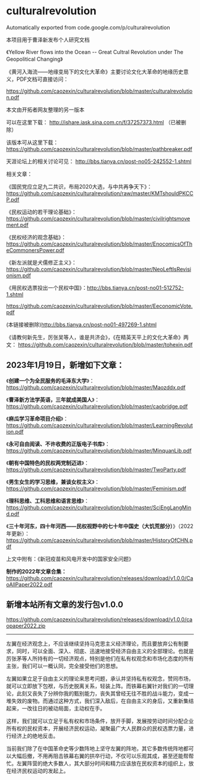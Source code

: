 # culturalrevolution
Automatically exported from code.google.com/p/culturalrevolution

本项目用于曹泽新发布个人研究文档

《Yellow River flows into the Ocean -- Great Cultral Revolution under The Geopolitical Changing》

《黄河入海流——地缘变局下的文化大革命》主要讨论文化大革命的地缘历史意义，PDF文档可直接访问：

https://github.com/caozexin/culturalrevolution/blob/master/culturalrevolution.pdf


本文由开拓者网友整理的另一版本

可以在这里下载： http://ishare.iask.sina.com.cn/f/37257373.html （已被删除）

该版本可从这里下载： https://github.com/caozexin/culturalrevolution/blob/master/pathbreaker.pdf

天涯论坛上的相关讨论可见： http://bbs.tianya.cn/post-no05-242552-1.shtml

相关文章：

《国民党应立足九二共识，布局2020大选，与中共再争天下》：https://github.com/caozexin/culturalrevolution/raw/master/KMTshouldPKCCP.pdf

《民权运动的若干理论基础》： https://github.com/caozexin/culturalrevolution/blob/master/civilrightsmovement.pdf

《民权经济的观念基础》： https://github.com/caozexin/culturalrevolution/blob/master/EnocomicsOfTheCommonersPower.pdf

《新左派就是犬儒修正主义》： https://github.com/caozexin/culturalrevolution/blob/master/NeoLeftIsRevisionism.pdf

《用民权选票投出一个民权中国》：http://bbs.tianya.cn/post-no01-512752-1.shtml

https://github.com/caozexin/culturalrevolution/blob/master/EeconomicVote.pdf

(本链接被删除)http://bbs.tianya.cn/post-no01-497269-1.shtml

《请教何新先生，厉张吴等人，谁是共济会》，《在精英天平上的文化大革命》两文：
https://github.com/caozexin/culturalrevolution/blob/master/tohexin.pdf

## 2023年1月19日，新增如下文章：

《<strong>创建一个为全民服务的毛泽东大学</strong>》：<br>
https://github.com/caozexin/culturalrevolution/blob/master/Maozddx.pdf

《<strong>曹泽新方法学英语，三年就成美国人</strong>》：<br>
https://github.com/caozexin/culturalrevolution/blob/master/caobridge.pdf

《<strong>麻瓜学习革命项目介绍</strong>》：<br>
https://github.com/caozexin/culturalrevolution/blob/master/LearningRevolution.pdf

《<strong>永可自由阅读、不许收费的正版电子书库</strong>》：<br>
https://github.com/caozexin/culturalrevolution/blob/master/MinquanLib.pdf

《<strong>朝有中国特色的民权两党制迈进</strong>》：<br>
https://github.com/caozexin/culturalrevolution/blob/master/TwoParty.pdf

《<strong>男生女生的学习思维，兼谈女权主义</strong>》：<br>
https://github.com/caozexin/culturalrevolution/blob/master/Feminism.pdf

《<strong>理科思维、工科思维和语言思维</strong>》：<br>
https://github.com/caozexin/culturalrevolution/blob/master/SciEngLangMind.pdf

《<strong>三十年河东，四十年河西——民权视野中的七十年中国史（大饥荒部分）</strong>》（2022年更新）：<br>
https://github.com/caozexin/culturalrevolution/blob/master/HistoryOfCHN.pdf

上文中附有：《新冠疫苗和风电开发中的国家安全问题》

<strong>制作的2022年文章合集：</strong><br>
https://github.com/caozexin/culturalrevolution/releases/download/v1.0.0/CaoAllPaper2022.pdf

## 新增本站所有文章的发行包v1.0.0
https://github.com/caozexin/culturalrevolution/releases/download/v1.0.0/caopaper2022.zip



----------------------
左翼在经济观念上，不应该继续坚持马克思主义经济理论，而且要放弃公有制要求，同时，可以全面、深入、彻底、迅速地接受经济自由主义的全部理论。也就是厉张茅等人所持有的一切经济观点，特别是他们在私有权观念和市场化态度的所有主张，我们可以一概认同，完全接受他们的思想。

左翼如果立足于自由主义的理论来思考问题，承认并坚持私有权观念，赞同市场，就可以立即放下包袱，与历史脱离关系，轻装上阵。而铁幕右翼针对我们的一切理论，此刻又丧失了分辨你我的甄别能力，丧失其曾经无往不胜的战斗能力，变成一堆失效的废物。而通过这种方式，我们深入敌后，在自由主义的身后，又重新集结起来，一改往日的被动局面，主动权在手。

这样，我们就可以立足于私有权和市场条件，放开手脚，发展按劳动时间分配企业所有权的民权资本，开展经济民权运动，凝聚最广大人民群众的民权选票力量，进行经济上的绝地反击。

当前我们除了在中国革命史等少数阵地上坚守左翼的阵地，其它多数传统阵地都可以大幅后撤，不用再阻击铁幕右翼的拱卒行动，不仅可以乐观其成，甚至还能帮帮忙。左翼阵营的绝大多数人，其大部分时间和精力应该放在民权资本的组织上，放在经济民权运动的发起上。
